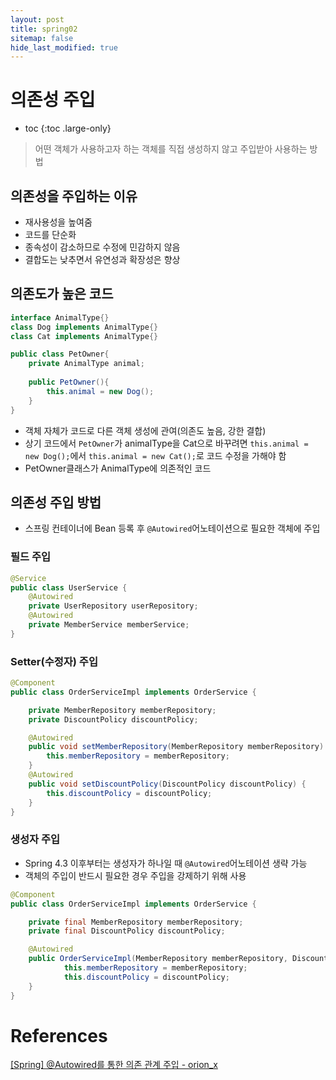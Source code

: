 ```yaml
---
layout: post
title: spring02
sitemap: false
hide_last_modified: true
---
```

# 의존성 주입

* toc
{:toc .large-only}

> 어떤 객체가 사용하고자 하는 객체를 직접 생성하지 않고 주입받아 사용하는 방법

## 의존성을 주입하는 이유

- 재사용성을 높여줌
- 코드를 단순화
- 종속성이 감소하므로 수정에 민감하지 않음
- 결합도는 낮추면서 유연성과 확장성은 향상

## 의존도가 높은 코드

```JAVA
interface AnimalType{}
class Dog implements AnimalType{}
class Cat implements AnimalType{}

public class PetOwner{
	private AnimalType animal;
    
    public PetOwner(){
    	this.animal = new Dog();
    }
}
```

- 객체 자체가 코드로 다른 객체 생성에 관여(의존도 높음, 강한 결합)
- 상기 코드에서 ```PetOwner```가 animalType을 Cat으로 바꾸려면 ```this.animal = new Dog();```에서 ```this.animal = new Cat();```로 코드 수정을 가해야 함
- PetOwner클래스가 AnimalType에 의존적인 코드

## 의존성 주입 방법

- 스프링 컨테이너에 Bean 등록 후 ```@Autowired```어노테이션으로 필요한 객체에 주입

### 필드 주입

```JAVA
@Service
public class UserService {
    @Autowired
    private UserRepository userRepository;
    @Autowired
    private MemberService memberService;
}
```

### Setter(수정자) 주입

```JAVA
@Component
public class OrderServiceImpl implements OrderService {

	private MemberRepository memberRepository;
	private DiscountPolicy discountPolicy;

	@Autowired
	public void setMemberRepository(MemberRepository memberRepository) {
	    this.memberRepository = memberRepository;
	}
	@Autowired
	public void setDiscountPolicy(DiscountPolicy discountPolicy) {
	    this.discountPolicy = discountPolicy;
	}
}
```

### 생성자 주입

- Spring 4.3 이후부터는 생성자가 하나일 때 ```@Autowired```어노테이션 생략 가능
- 객체의 주입이 반드시 필요한 경우 주입을 강제하기 위해 사용

```JAVA
@Component
public class OrderServiceImpl implements OrderService {

	private final MemberRepository memberRepository;
	private final DiscountPolicy discountPolicy;

	@Autowired
	public OrderServiceImpl(MemberRepository memberRepository, DiscountPolicy discountPolicy) {
            this.memberRepository = memberRepository;
            this.discountPolicy = discountPolicy;
	}
}
```

# References

[[Spring] @Autowired를 통한 의존 관계 주입 - orion_x](https://m42-orion.tistory.com/100)